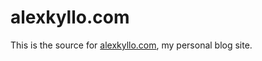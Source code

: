 # alexkyllo.com

This is the source for [alexkyllo.com](http://alexkyllo.com/), my personal blog site.
